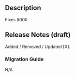 <!-- Prepend '[WIP]' to the title if this PR is still a work-in-progress. Remove it when it is ready for review! -->

## Description

Fixes #000.

<!-- Description of the changes introduced by this PR. -->

## Release Notes (draft)

<!-- One-line description of the PR that can be included in the final release notes. -->
Added / Removed / Updated [X].

### Migration Guide

N/A

<!-- Important: If you made any backward incompatible changes, then you must write a migration guide! -->

